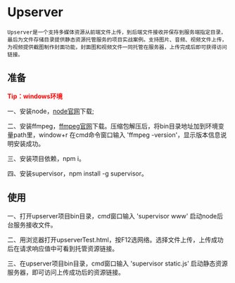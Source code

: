 # Upserver

    Upserver是一个支持多媒体资源从前端文件上传，到后端文件接收并保存到服务端指定目录，最后为文件存储目录提供静态资源托管服务的项目实战案例。支持图片、音频、视频文件上传，为视频提供截图制作封面功能，封面图和视频文件一同托管在服务器，上传完成后即可获得访问链接。


## 准备

<font color="red">**Tip：windows环境**</font>

  一、安装node，[node官网](https://nodejs.org/en/)下载;

  二、安装ffmpeg，[ffmpeg官网](https://github.com/BtbN/FFmpeg-Builds/releases)下载。压缩包解压后，将bin目录地址加到环境变量path里，window+r 在cmd命令窗口输入 'ffmpeg -version'，显示版本信息说明安装成功。

  三、安装项目依赖，npm i。

  四、安装supervisor，npm install -g supervisor。

## 使用

  一、打开upserver项目bin目录，cmd窗口输入 'supervisor www' 启动node后台服务接收文件。

  二、用浏览器打开upserverTest.html，按F12选网络。选择文件上传，上传成功后在请求响应值中可看到托管资源链接。

  三、在upserver项目bin目录，cmd窗口输入 'supervisor static.js' 启动静态资源服务器，即可访问上传成功后的资源链接。
